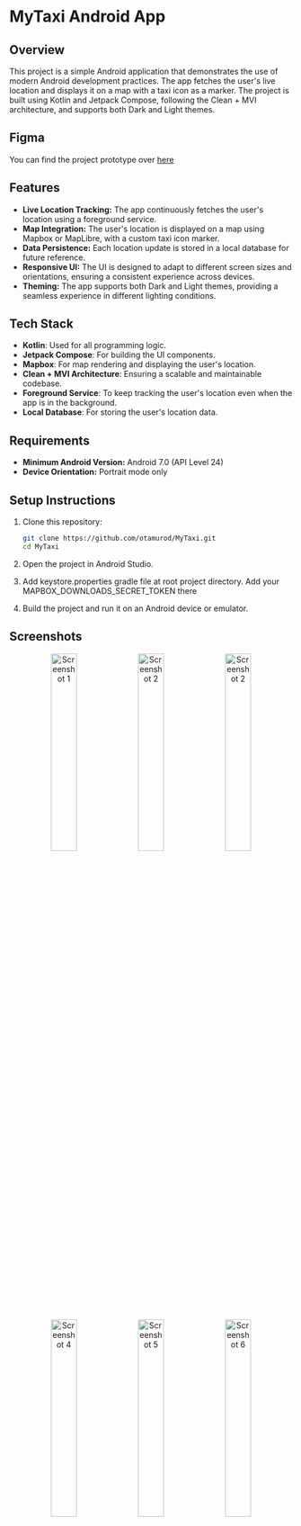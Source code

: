 # MyTaxi Android App

## Overview
This project is a simple Android application that demonstrates the use of modern Android development practices. The app fetches the user's live location and displays it on a map with a taxi icon as a marker. The project is built using Kotlin and Jetpack Compose, following the Clean + MVI architecture, and supports both Dark and Light themes.

## Figma
You can find the project prototype over [here](https://www.figma.com/design/IwRIDZ2cWQJeh1ZK9LYVtD/Untitled?node-id=1-17521&t=6BQWqMLV5BBQMDCz-0)

## Features
- **Live Location Tracking:** The app continuously fetches the user's location using a foreground service.
- **Map Integration:** The user's location is displayed on a map using Mapbox or MapLibre, with a custom taxi icon marker.
- **Data Persistence:** Each location update is stored in a local database for future reference.
- **Responsive UI:** The UI is designed to adapt to different screen sizes and orientations, ensuring a consistent experience across devices.
- **Theming:** The app supports both Dark and Light themes, providing a seamless experience in different lighting conditions.

## Tech Stack
- **Kotlin**: Used for all programming logic.
- **Jetpack Compose**: For building the UI components.
- **Mapbox**: For map rendering and displaying the user's location.
- **Clean + MVI Architecture**: Ensuring a scalable and maintainable codebase.
- **Foreground Service**: To keep tracking the user's location even when the app is in the background.
- **Local Database**: For storing the user's location data.

## Requirements
- **Minimum Android Version:** Android 7.0 (API Level 24)
- **Device Orientation:** Portrait mode only

## Setup Instructions
1. Clone this repository:
   ```bash
   git clone https://github.com/otamurod/MyTaxi.git
   cd MyTaxi
2. Open the project in Android Studio.
 
3. Add keystore.properties gradle file at root project directory. Add your MAPBOX_DOWNLOADS_SECRET_TOKEN there

4. Build the project and run it on an Android device or emulator.

## Screenshots

<p align="center">
  <img src="https://github.com/user-attachments/assets/d5747332-159b-4f62-b22b-1fd8fc092d06" alt="Screenshot 1" width="30%">
  <img src="https://github.com/user-attachments/assets/3217093c-7192-4d96-ab7a-7d491396f254" alt="Screenshot 2" width="30%">
  <img src="https://github.com/user-attachments/assets/6b796d4f-19d7-4c31-882a-ddb9c1488a3a" alt="Screenshot 2" width="30%">
</p>

<p align="center">
  <img src="https://github.com/user-attachments/assets/71b18d28-49ee-4935-9bf9-2d66139700f2" alt="Screenshot 4" width="30%">
  <img src="https://github.com/user-attachments/assets/593b19c9-67f5-454c-bae9-cb9070abe478" alt="Screenshot 5" width="30%">
  <img src="https://github.com/user-attachments/assets/f28edc4f-1abb-432a-a397-7d70195b2b9d" alt="Screenshot 6" width="30%">
</p>

